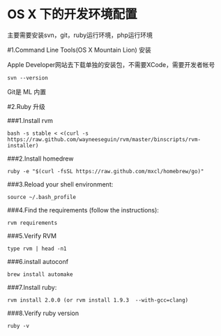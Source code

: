 OS X 下的开发环境配置
=====================

主要需要安装svn，git，ruby运行环境，php运行环境

#1.Command Line Tools(OS X Mountain Lion) 安装

Apple Developer网站去下载单独的安装包，不需要XCode，需要开发者帐号

    svn --version

Git是 ML 内置

#2.Ruby 升级

###1.Install rvm

    bash -s stable < <(curl -s https://raw.github.com/wayneeseguin/rvm/master/binscripts/rvm-installer)

###2.Install homedrew

    ruby -e "$(curl -fsSL https://raw.github.com/mxcl/homebrew/go)"

###3.Reload your shell environment:

    source ~/.bash_profile

###4.Find the requirements (follow the instructions):

    rvm requirements

###5.Verify RVM

    type rvm | head -n1 

###6.install autoconf

    brew install automake

###7.Install ruby:

    rvm install 2.0.0 (or rvm install 1.9.3  --with-gcc=clang)

###8.Verify ruby version

    ruby -v